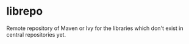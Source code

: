 librepo
=======

Remote repository of Maven or Ivy for the libraries which don't exist in central repositories yet.
